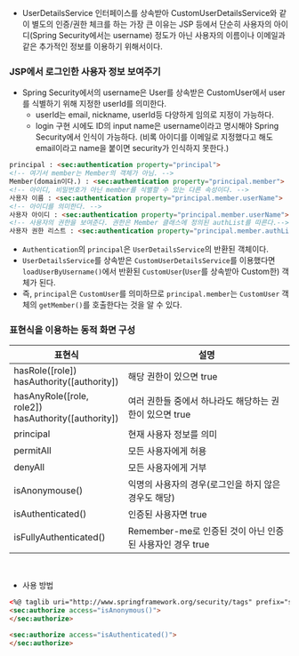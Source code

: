 - UserDetailsService 인터페이스를 상속받아 CustomUserDetailsService와 같이 별도의 인증/권한 체크를 하는 가장 큰 이유는  JSP 등에서 단순히 사용자의 아이디(Spring Security에서는 username) 정도가 아닌 사용자의 이름이나 이메일과 같은 추가적인 정보를 이용하기 위해서이다.

### JSP에서 로그인한 사용자 정보 보여주기
- Spring Security에서의 username은 User를 상속받은 CustomUser에서 user를 식별하기 위해 지정한 userId를 의미한다.
    - userId는 email, nickname, userId등 다양하게 임의로 지정이 가능하다.
    - login 구현 시에도 ID의 input name은 username이라고 명시해야 Spring Security에서 인식이 가능하다. (비록 아이디를 이메일로 지정했다고 해도 email이라고 name을 붙이면 security가 인식하지 못한다.)
```html
principal : <sec:authentication property="principal">
<!-- 여기서 member는 Member의 객체가 아님. -->
Member(domain이다.) : <sec:authentication property="principal.member"> 
<!-- 아이디, 비밀번호가 아닌 member를 식별할 수 있는 다른 속성이다. -->
사용자 이름 : <sec:authentication property="principal.member.userName">
<!-- 아이디를 의미한다. -->
사용자 아이디 : <sec:authentication property="principal.member.userName">
<!-- 사용자의 권한을 보여준다. 권한은 Member 클래스에 정의된 authList를 따른다.-->
사용자 권한 리스트 : <sec:authentication property="principal.member.authList">
```

- `Authentication`의 `principal`은 `UserDetailsService`의 반환된 객체이다.
- `UserDetailsService`를 상속받은 `CustomUserDetailsService`를 이용했다면 `loadUserByUsername()`에서 반환된 `CustomUser`(`User`를 상속받아 Custom한) 객체가 된다.
- 즉, `principal`은 `CustomUser`를 의미하므로 `principal.member`는 `CustomUser` 객체의 `getMember()`를 호출한다는 것을 알 수 있다.

### 표현식을 이용하는 동적 화면 구성
|표현식|설명|
|----|----|
|hasRole([role]) <br> hasAuthority([authority])|해당 권한이 있으면 true|
|hasAnyRole([role, role2]) <br> hasAuthority([authority])|여러 권한들 중에서 하나라도 해당하는 권한이 있으면 true|
|principal|현재 사용자 정보를 의미|
|permitAll|모든 사용자에게 허용|
|denyAll|모든 사용자에게 거부|
|isAnonymouse()|익명의 사용자의 경우(로그인을 하지 않은 경우도 해당)|
|isAuthenticated()|인증된 사용자면 true|
|isFullyAuthenticated()|Remember-me로 인증된 것이 아닌 인증된 사용자인 경우 true|

<br>

- 사용 방법
```html
<%@ taglib uri="http://www.springframework.org/security/tags" prefix="sec" %>
<sec:authorize access="isAnonymous()">
</sec:authorize>

<sec:authorize access="isAuthenticated()">
</sec:authorize>
```